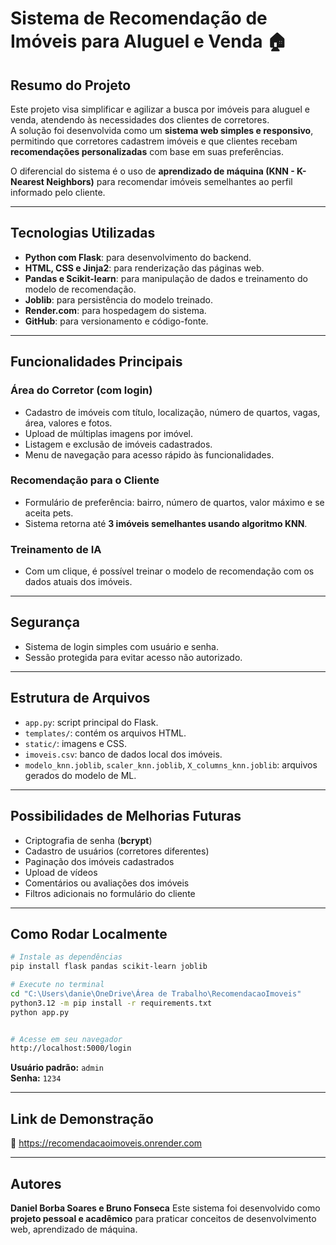 
# **Sistema de Recomendação de Imóveis para Aluguel e Venda** 🏠

## **Resumo do Projeto**

Este projeto visa simplificar e agilizar a busca por imóveis para aluguel e venda, atendendo às necessidades dos clientes de corretores.  
A solução foi desenvolvida como um **sistema web simples e responsivo**, permitindo que corretores cadastrem imóveis e que clientes recebam **recomendações personalizadas** com base em suas preferências.

O diferencial do sistema é o uso de **aprendizado de máquina (KNN - K-Nearest Neighbors)** para recomendar imóveis semelhantes ao perfil informado pelo cliente.

---

## **Tecnologias Utilizadas**

- **Python com Flask**: para desenvolvimento do backend.  
- **HTML, CSS e Jinja2**: para renderização das páginas web.  
- **Pandas e Scikit-learn**: para manipulação de dados e treinamento do modelo de recomendação.  
- **Joblib**: para persistência do modelo treinado.  
- **Render.com**: para hospedagem do sistema.  
- **GitHub**: para versionamento e código-fonte.  

---

## **Funcionalidades Principais**

### **Área do Corretor (com login)**

- Cadastro de imóveis com título, localização, número de quartos, vagas, área, valores e fotos.  
- Upload de múltiplas imagens por imóvel.  
- Listagem e exclusão de imóveis cadastrados.  
- Menu de navegação para acesso rápido às funcionalidades.  

### **Recomendação para o Cliente**

- Formulário de preferência: bairro, número de quartos, valor máximo e se aceita pets.  
- Sistema retorna até **3 imóveis semelhantes usando algoritmo KNN**.  

### **Treinamento de IA**

- Com um clique, é possível treinar o modelo de recomendação com os dados atuais dos imóveis.  

---

## **Segurança**

- Sistema de login simples com usuário e senha.  
- Sessão protegida para evitar acesso não autorizado.  

---

## **Estrutura de Arquivos**

- `app.py`: script principal do Flask.  
- `templates/`: contém os arquivos HTML.  
- `static/`: imagens e CSS.  
- `imoveis.csv`: banco de dados local dos imóveis.  
- `modelo_knn.joblib`, `scaler_knn.joblib`, `X_columns_knn.joblib`: arquivos gerados do modelo de ML.  

---

## **Possibilidades de Melhorias Futuras**

- Criptografia de senha (**bcrypt**)  
- Cadastro de usuários (corretores diferentes)  
- Paginação dos imóveis cadastrados  
- Upload de vídeos  
- Comentários ou avaliações dos imóveis  
- Filtros adicionais no formulário do cliente  

---

## **Como Rodar Localmente**

```bash
# Instale as dependências
pip install flask pandas scikit-learn joblib

# Execute no terminal
cd "C:\Users\danie\OneDrive\Área de Trabalho\RecomendacaoImoveis"
python3.12 -m pip install -r requirements.txt
python app.py


# Acesse em seu navegador
http://localhost:5000/login
```

**Usuário padrão:** `admin`  
**Senha:** `1234`

---

## **Link de Demonstração**

🔗 https://recomendacaoimoveis.onrender.com

---

## **Autores**

**Daniel Borba Soares e Bruno Fonseca** 
Este sistema foi desenvolvido como **projeto pessoal e acadêmico** para praticar conceitos de desenvolvimento web, aprendizado de máquina.
